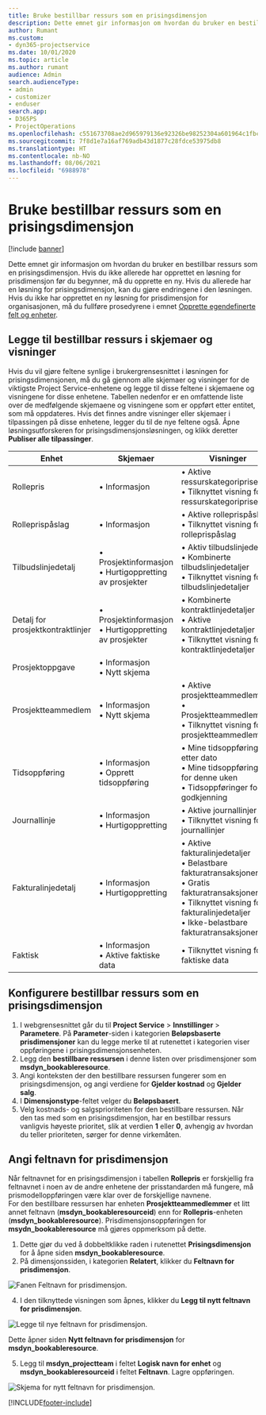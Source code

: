```yaml
---
title: Bruke bestillbar ressurs som en prisingsdimensjon
description: Dette emnet gir informasjon om hvordan du bruker en bestillbar ressurs som en prisingsdimensjon.
author: Rumant
ms.custom:
- dyn365-projectservice
ms.date: 10/01/2020
ms.topic: article
ms.author: rumant
audience: Admin
search.audienceType:
- admin
- customizer
- enduser
search.app:
- D365PS
- ProjectOperations
ms.openlocfilehash: c551673708ae2d965979136e92326be98252304a601964c1fbc52a329c592712
ms.sourcegitcommit: 7f8d1e7a16af769adb43d1877c28fdce53975db8
ms.translationtype: HT
ms.contentlocale: nb-NO
ms.lasthandoff: 08/06/2021
ms.locfileid: "6988978"
---
```

# <a name="use-bookable-resource-as-a-pricing-dimension"></a>Bruke bestillbar ressurs som en prisingsdimensjon

[!include [banner](../includes/psa-now-project-operations.md)]

Dette emnet gir informasjon om hvordan du bruker en bestillbar ressurs som en prisingsdimensjon. Hvis du ikke allerede har opprettet en løsning for prisdimensjon før du begynner, må du opprette en ny. Hvis du allerede har en løsning for prisingsdimensjon, kan du gjøre endringene i den løsningen. Hvis du ikke har opprettet en ny løsning for prisdimensjon for organisasjonen, må du fullføre prosedyrene i emnet [Opprette egendefinerte felt og enheter](create-custom-fields-entities.md).

## <a name="add-bookable-resource-to-forms-and-views"></a>Legge til bestillbar ressurs i skjemaer og visninger
Hvis du vil gjøre feltene synlige i brukergrensesnittet i løsningen for prisingsdimensjonen, må du gå gjennom alle skjemaer og visninger for de viktigste Project Service-enhetene og legge til disse feltene i skjemaene og visningene for disse enhetene.
Tabellen nedenfor er en omfattende liste over de medfølgende skjemaene og visningene som er oppført etter entitet, som må oppdateres. Hvis det finnes andre visninger eller skjemaer i tilpassingen på disse enhetene, legger du til de nye feltene også.
Åpne løsningsutforskeren for prisingsdimensjonsløsningen, og klikk deretter **Publiser alle tilpassinger**.


|   Enhet        | Skjemaer   |Visninger        |
| ------------------------------|---------------------------------|----------------------------------|
|  Rollepris|• Informasjon |• Aktive ressurskategoripriser<br> • Tilknyttet visning for ressurskategoripriser|
|  Rolleprispåslag|• Informasjon|• Aktive rolleprispåslag<br>• Tilknyttet visning for rolleprispåslag|
|  Tilbudslinjedetalj|• Prosjektinformasjon<br>• Hurtigoppretting av prosjekter|• Aktiv tilbudslinjedetalj<br>• Kombinerte tilbudslinjedetaljer<br>• Tilknyttet visning for tilbudslinjedetaljer|
|  Detalj for prosjektkontraktlinjer|• Prosjektinformasjon<br>• Hurtigoppretting av prosjekter|• Kombinerte kontraktlinjedetaljer<br>• Aktive kontraktlinjedetaljer<br>• Tilknyttet visning for kontraktlinjedetaljer|
|  Prosjektoppgave|• Informasjon<br>• Nytt skjema||
|  Prosjektteammedlem|• Informasjon<br>• Nytt skjema|• Aktive prosjektteammedlemmer<br>• Prosjektteammedlemmer<br>• Tilknyttet visning for prosjektteammedlemmer|
|  Tidsoppføring|• Informasjon<br>• Opprett tidsoppføring|• Mine tidsoppføringer etter dato<br>• Mine tidsoppføringer for denne uken<br>• Tidsoppføringer for godkjenning|
|  Journallinje|• Informasjon<br>• Hurtigoppretting|• Aktive journallinjer<br>• Tilknyttet visning for journallinjer|
|  Fakturalinjedetalj|• Informasjon<br>• Hurtigoppretting|• Aktive fakturalinjedetaljer<br>• Belastbare fakturatransaksjoner<br>• Gratis fakturatransaksjoner<br>• Tilknyttet visning for fakturalinjedetaljer<br>• Ikke-belastbare fakturatransaksjoner|
|  Faktisk|• Informasjon<br>• Aktive faktiske data|• Tilknyttet visning for faktiske data|

## <a name="set-up-bookable-resource-as-a-pricing-dimension"></a>Konfigurere bestillbar ressurs som en prisingsdimensjon

1. I webgrensesnittet går du til **Project Service** > **Innstillinger** > **Parametere**. På **Parameter**-siden i kategorien **Beløpsbaserte prisdimensjoner** kan du legge merke til at rutenettet i kategorien viser oppføringene i prisingsdimensjonsenheten. 
2. Legg den **bestillbare ressursen** i denne listen over prisdimensjoner som **msdyn_bookableresource**. 
3. Angi konteksten der den bestillbare ressursen fungerer som en prisingsdimensjon, og angi verdiene for **Gjelder kostnad** og **Gjelder salg**.
4. I **Dimensjonstype**-feltet velger du **Beløpsbasert**. 
5. Velg kostnads- og salgsprioriteten for den bestillbare ressursen. Når den tas med som en prisingsdimensjon, har en bestillbar ressurs vanligvis høyeste prioritet, slik at verdien **1** eller **0**, avhengig av hvordan du teller prioriteten, sørger for denne virkemåten.

## <a name="set-up-pricing-dimension-field-names"></a>Angi feltnavn for prisdimensjon

Når feltnavnet for en prisingsdimensjon i tabellen **Rollepris** er forskjellig fra feltnavnet i noen av de andre enhetene der prisstandarden må fungere, må prismodelloppføringen være klar over de forskjellige navnene.    
For den bestillbare ressursen har enheten **Prosjektteammedlemmer** et litt annet feltnavn (**msdyn_bookableresourceid**) enn for **Rollepris**-enheten (**msdyn_bookableresource**). Prisdimensjonsoppføringen for **msydn_bookableresource** må gjøres oppmerksom på dette. 
1. Dette gjør du ved å dobbeltklikke raden i rutenettet **Prisingsdimensjon** for å åpne siden **msdyn_bookableresource**.
2. På dimensjonssiden, i kategorien **Relatert**, klikker du **Feltnavn for prisdimensjon**.

 ![Fanen Feltnavn for prisdimensjon.](media/PD-fieldname.png)

4. I den tilknyttede visningen som åpnes, klikker du **Legg til nytt feltnavn for prisdimensjon**.

 ![Legge til nye feltnavn for prisdimensjon.](media/Add-NewPD-fieldname.png)


Dette åpner siden **Nytt feltnavn for prisdimensjon** for **msdyn_bookableresource**. 

5. Legg til **msdyn_projectteam** i feltet **Logisk navn for enhet** og **msdyn_bookableresourceid** i feltet **Feltnavn**. Lagre oppføringen.

 ![Skjema for nytt feltnavn for prisdimensjon.](media/PD-fieldname-Added.png)


[!INCLUDE[footer-include](../includes/footer-banner.md)]